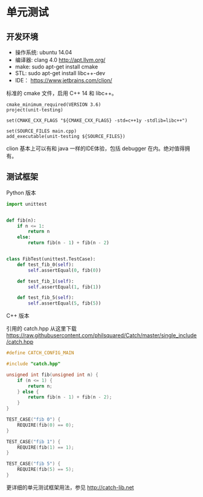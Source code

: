# 单元测试

## 开发环境

* 操作系统: ubuntu 14.04
* 编译器: clang 4.0 http://apt.llvm.org/
* make: sudo apt-get install cmake
* STL: sudo apt-get install libc++-dev
* IDE： https://www.jetbrains.com/clion/

标准的 cmake 文件，启用 C++ 14 和 libc++。

```
cmake_minimum_required(VERSION 3.6)
project(unit-testing)

set(CMAKE_CXX_FLAGS "${CMAKE_CXX_FLAGS} -std=c++1y -stdlib=libc++")

set(SOURCE_FILES main.cpp)
add_executable(unit-testing ${SOURCE_FILES})
```

clion 基本上可以有和 java 一样的IDE体验，包括 debugger 在内。绝对值得拥有。

## 测试框架

Python 版本

```python
import unittest


def fib(n):
    if n <= 1:
        return n
    else:
        return fib(n - 1) + fib(n - 2)


class FibTest(unittest.TestCase):
    def test_fib_0(self):
        self.assertEqual(0, fib(0))

    def test_fib_1(self):
        self.assertEqual(1, fib(1))

    def test_fib_5(self):
        self.assertEqual(5, fib(5))
```

C++ 版本

引用的 catch.hpp 从这里下载 https://raw.githubusercontent.com/philsquared/Catch/master/single_include/catch.hpp

```c++
#define CATCH_CONFIG_MAIN

#include "catch.hpp"

unsigned int fib(unsigned int n) {
    if (n <= 1) {
        return n;
    } else {
        return fib(n - 1) + fib(n - 2);
    }
}

TEST_CASE("fib 0") {
    REQUIRE(fib(0) == 0);
}

TEST_CASE("fib 1") {
    REQUIRE(fib(1) == 1);
}

TEST_CASE("fib 5") {
    REQUIRE(fib(5) == 5);
}
```

更详细的单元测试框架用法，参见 http://catch-lib.net